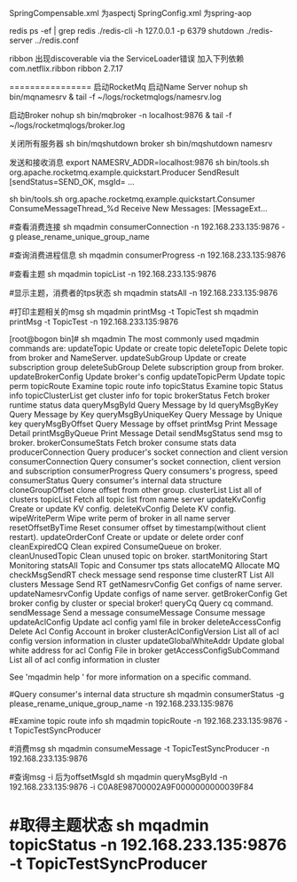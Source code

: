 SpringCompensable.xml 为aspectj
SpringConfig.xml 为spring-aop


redis
ps -ef | grep redis
./redis-cli -h 127.0.0.1 -p 6379 shutdown
./redis-server ../redis.conf

ribbon
出现discoverable via the ServiceLoader错误
加入下列依赖
<dependency>
      <groupId>com.netflix.ribbon</groupId>
      <artifactId>ribbon</artifactId>
      <version>2.7.17</version>
    </dependency>

================
启动RocketMq
启动Name Server
nohup sh bin/mqnamesrv &
tail -f ~/logs/rocketmqlogs/namesrv.log

启动Broker
nohup sh bin/mqbroker -n localhost:9876 &
tail -f ~/logs/rocketmqlogs/broker.log

关闭所有服务器
sh bin/mqshutdown broker
sh bin/mqshutdown namesrv

发送和接收消息
export NAMESRV_ADDR=localhost:9876
sh bin/tools.sh org.apache.rocketmq.example.quickstart.Producer
 SendResult [sendStatus=SEND_OK, msgId= ...
 
sh bin/tools.sh org.apache.rocketmq.example.quickstart.Consumer
 ConsumeMessageThread_%d Receive New Messages: [MessageExt...
 
 #查看消费连接
 sh mqadmin  consumerConnection -n 192.168.233.135:9876 -g please_rename_unique_group_name
 
 #查询消费进程信息
 sh mqadmin  consumerProgress -n 192.168.233.135:9876
 
 #查看主题
 sh mqadmin  topicList -n 192.168.233.135:9876
 
 #显示主题，消费者的tps状态
 sh mqadmin  statsAll -n 192.168.233.135:9876
 
 #打印主题相关的msg
 sh mqadmin printMsg -t TopicTest
 sh mqadmin printMsg -t TopicTest -n 192.168.233.135:9876
  
 [root@bogon bin]# sh mqadmin
 The most commonly used mqadmin commands are:
    updateTopic          Update or create topic
    deleteTopic          Delete topic from broker and NameServer.
    updateSubGroup       Update or create subscription group
    deleteSubGroup       Delete subscription group from broker.
    updateBrokerConfig   Update broker's config
    updateTopicPerm      Update topic perm
    topicRoute           Examine topic route info
    topicStatus          Examine topic Status info
    topicClusterList     get cluster info for topic
    brokerStatus         Fetch broker runtime status data
    queryMsgById         Query Message by Id
    queryMsgByKey        Query Message by Key
    queryMsgByUniqueKey  Query Message by Unique key
    queryMsgByOffset     Query Message by offset
    printMsg             Print Message Detail
    printMsgByQueue      Print Message Detail
    sendMsgStatus        send msg to broker.
    brokerConsumeStats   Fetch broker consume stats data
    producerConnection   Query producer's socket connection and client version
    consumerConnection   Query consumer's socket connection, client version and subscription
    consumerProgress     Query consumers's progress, speed
    consumerStatus       Query consumer's internal data structure
    cloneGroupOffset     clone offset from other group.
    clusterList          List all of clusters
    topicList            Fetch all topic list from name server
    updateKvConfig       Create or update KV config.
    deleteKvConfig       Delete KV config.
    wipeWritePerm        Wipe write perm of broker in all name server
    resetOffsetByTime    Reset consumer offset by timestamp(without client restart).
    updateOrderConf      Create or update or delete order conf
    cleanExpiredCQ       Clean expired ConsumeQueue on broker.
    cleanUnusedTopic     Clean unused topic on broker.
    startMonitoring      Start Monitoring
    statsAll             Topic and Consumer tps stats
    allocateMQ           Allocate MQ
    checkMsgSendRT       check message send response time
    clusterRT            List All clusters Message Send RT
    getNamesrvConfig     Get configs of name server.
    updateNamesrvConfig  Update configs of name server.
    getBrokerConfig      Get broker config by cluster or special broker!
    queryCq              Query cq command.
    sendMessage          Send a message
    consumeMessage       Consume message
    updateAclConfig      Update acl config yaml file in broker
    deleteAccessConfig   Delete Acl Config Account in broker
    clusterAclConfigVersion List all of acl config version information in cluster
    updateGlobalWhiteAddr Update global white address for acl Config File in broker
    getAccessConfigSubCommand List all of acl config information in cluster
 
 See 'mqadmin help <command>' for more information on a specific command.
 
#Query consumer's internal data structure
sh mqadmin consumerStatus -g please_rename_unique_group_name -n 192.168.233.135:9876

#Examine topic route info 
sh mqadmin topicRoute -n 192.168.233.135:9876 -t TopicTestSyncProducer

#消费msg
sh mqadmin consumeMessage -t TopicTestSyncProducer -n 192.168.233.135:9876

#查询msg -i 后为offsetMsgId
sh mqadmin queryMsgById -n 192.168.233.135:9876 -i C0A8E98700002A9F0000000000039F84

#取得主题状态
sh mqadmin topicStatus -n 192.168.233.135:9876 -t TopicTestSyncProducer
==================